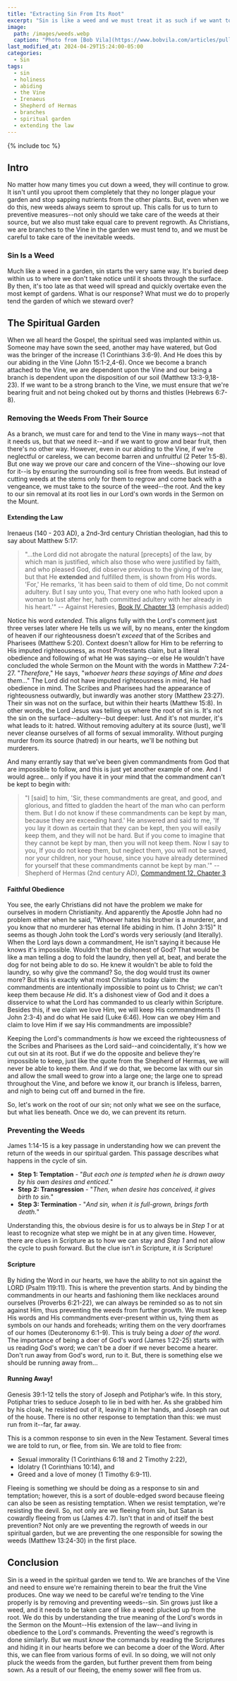 ```yaml
---
title: "Extracting Sin From Its Root"
excerpt: "Sin is like a weed and we must treat it as such if we want to claim victory over it."
image: 
  path: /images/weeds.webp
  caption: "Photo from [Bob Vila](https://www.bobvila.com/articles/pulling-weeds/)"
last_modified_at: 2024-04-29T15:24:00-05:00
categories:
  - Sin
tags: 
  - sin
  - holiness
  - abiding
  - the Vine
  - Irenaeus
  - Shepherd of Hermas
  - branches
  - spiritual garden
  - extending the law
---
```


{% include toc %}

## Intro
No matter how many times you cut down a weed, they will continue to grow. It isn't until you uproot them completely that they no longer plague your garden and stop sapping nutrients from the other plants. But, even when we do this, new weeds always seem to sprout up. This calls for us to turn to preventive measures--not only should we take care of the weeds at their source, but we also must take equal care to prevent regrowth. As Christians, we are branches to the Vine in the garden we must tend to, and we must be careful to take care of the inevitable weeds. 

### Sin Is a Weed
Much like a weed in a garden, sin starts the very same way. It's buried deep within us to where we don't take notice until it shoots through the surface. By then, it's too late as that weed will spread and quickly overtake even the most kempt of gardens. What is our response? What must we do to properly tend the garden of which we steward over?

## The Spiritual Garden
When we all heard the Gospel, the spiritual seed was implanted within us. Someone may have sown the seed, another may have watered, but God was the bringer of the increase (1 Corinthians 3:6-9). And He does this by our abiding in the Vine (John 15:1-2,4-6). Once we become a branch attached to the Vine, we are dependent upon the Vine and our being a branch is dependent upon the disposition of our soil (Matthew 13:3-9,18-23). If we want to be a strong branch to the Vine, we must ensure that we're bearing fruit and not being choked out by thorns and thistles (Hebrews 6:7-8). 

### Removing the Weeds From Their Source
As a branch, we must care for and tend to the Vine in many ways--not that it needs us, but that *we* need it--and if we want to grow and bear fruit, then there's no other way. However, even in our abiding to the Vine, if we're neglectful or careless, we can become barren and unfruitful (2 Peter 1:5-8). But one way we prove our care and concern of the Vine--showing our love for it--is by ensuring the surrounding soil is free from weeds. But instead of cutting weeds at the stems only for them to regrow and come back with a vengeance, we must take to the source of the weed--the root. And the key to our sin removal at its root lies in our Lord's own words in the Sermon on the Mount.

#### Extending the Law
Irenaeus (140 - 203 AD), a 2nd-3rd century Christian theologian, had this to say about Matthew 5:17:

> "...the Lord did not abrogate the natural [precepts] of the law, by which man is justified, which also those who were justified by faith, and who pleased God, did observe previous to the giving of the law, but that He **extended** and fulfilled them, is shown from His words. 'For,' He remarks, 'it has been said to them of old time, Do not commit adultery. But I say unto you, That every one who hath looked upon a woman to lust after her, hath committed adultery with her already in his heart.'" -- Against Heresies, [Book IV, Chapter 13](https://www.ccel.org/ccel/schaff/anf01.ix.vi.xiv.html) (emphasis added)

Notice his word *extended*. This aligns fully with the Lord's comment just three verses later where He tells us we will, by no means, enter the kingdom of heaven if our righteousness doesn't *exceed* that of the Scribes and Pharisees (Matthew 5:20). Context doesn't allow for Him to be referring to His imputed righteousness, as most Protestants claim, but a literal obedience and following of what He was saying--or else He wouldn't have concluded the whole Sermon on the Mount with the words in Matthew 7:24-27. "*Therefore*," He says, "*whoever hears these sayings of Mine and does them*..." The Lord did not have imputed righteousness in mind, He had obedience in mind. The Scribes and Pharisees had the appearance of righteousness outwardly, but inwardly was another story (Matthew 23:27). Their sin was not on the surface, but within their hearts (Matthew 15:8). In other words, the Lord Jesus was telling us where the root of sin is. It's not the sin on the surface--adultery--but deeper: lust. And it's not murder, it's what leads to it: hatred. Without removing adultery at its source (lust), we'll never cleanse ourselves of all forms of sexual immorality. Without purging murder from its source (hatred) in our hearts, we'll be nothing but murderers. 

And many errantly say that we've been given commandments from God that are impossible to follow, and this is just yet another example of one. And I would agree... only if you have it in your mind that the commandment can't be kept to begin with:

> "I [said] to him, 'Sir, these commandments are great, and good, and glorious, and fitted to gladden the heart of the man who can perform them. But I do not know if these commandments can be kept by man, because they are exceeding hard.' He answered and said to me, 'If you lay it down as certain that they can be kept, then you will easily keep them, and they will not be hard. But if you come to imagine that they cannot be kept by man, then you will not keep them. Now I say to you, If you do not keep them, but neglect them, you will not be saved, nor your children, nor your house, since you have already determined for yourself that these commandments cannot be kept by man.'" -- Shepherd of Hermas (2nd century AD), [Commandment 12, Chapter 3](https://www.newadvent.org/fathers/02012.htm)

#### Faithful Obedience
You see, the early Christians did not have the problem we make for ourselves in modern Christianity. And apparently the Apostle John had no problem either when he said, "Whoever hates his brother is a murderer, and you know that no murderer has eternal life abiding in him. (1 John 3:15)" It seems as though John took the Lord's words very seriously (and literally). When the Lord lays down a commandment, He isn't saying it because He knows it's impossible. Wouldn't that be dishonest of God? That would be like a man telling a dog to fold the laundry, then yell at, beat, and berate the dog for not being able to do so. He knew it wouldn't be able to fold the laundry, so why give the command? So, the dog would trust its owner more? But this is exactly what most Christians today claim: the commandments are intentionally impossible to point us to Christ; *we* can't keep them because *He* did. It's a dishonest view of God and it does a disservice to what the Lord has commanded to us clearly within Scripture. Besides this, if we claim we love Him, we will keep His commandments (1 John 2:3-4) and do what He said (Luke 6:46). How can we obey Him and claim to love Him if we say His commandments are impossible?

Keeping the Lord's commandments *is* how we exceed the righteousness of the Scribes and Pharisees as the Lord said--and coincidentally, it's how we cut out sin at its root. But if we do the opposite and believe they're impossible to keep, just like the quote from the Shepherd of Hermas, we will never be able to keep them. And if we do that, we become lax with our sin and allow the small weed to grow into a large one; the large one to spread throughout the Vine, and before we know it, our branch is lifeless, barren, and nigh to being cut off and burned in the fire.

So, let's work on the root of our sin; not only what we see on the surface, but what lies beneath. Once we do, we can prevent its return.

### Preventing the Weeds
James 1:14-15 is a key passage in understanding how we can prevent the return of the weeds in our spiritual garden. This passage describes what happens in the cycle of sin. 

* **Step 1: Temptation** - "*But each one is tempted when he is drawn away by his own desires and enticed.*"
* **Step 2: Transgression** - "*Then, when desire has conceived, it gives birth to sin.*" 
* **Step 3: Termination** - "*And sin, when it is full-grown, brings forth death.*"

Understanding this, the obvious desire is for us to always be in *Step 1* or at least to recognize what step we might be in at any given time. However, there are clues in Scripture as to how we can stay and *Step 1* and not allow the cycle to push forward. But the clue isn't *in* Scripture, it *is* Scripture! 

#### Scripture
By hiding the Word in our hearts, we have the ability to not sin against the LORD (Psalm 119:11). This is where the prevention starts. And by binding the commandments in our hearts and fashioning them like necklaces around ourselves (Proverbs 6:21-22), we can always be reminded so as to not sin against Him, thus preventing the weeds from further growth. We must keep His words and His commandments ever-present within us, tying them as symbols on our hands and foreheads; writing them on the very doorframes of our homes (Deuteronomy 6:1-9). This is truly being a *doer of the word*. The importance of being a doer of God's word (James 1:22-25) starts with us reading God's word; we can't be a doer if we never become a hearer. Don't run away from God's word, run to it. But, there is something else we should be running away from...

#### Running Away!
Genesis 39:1-12 tells the story of Joseph and Potiphar’s wife. In this story, Potiphar tries to seduce Joseph to lie in bed with her. As she grabbed him by his cloak, he resisted out of it, leaving it in her hands, and Joseph ran out of the house. There is no other response to temptation than this: we must run from it--far, far away. 

This is a common response to sin even in the New Testament. Several times we are told to run, or flee, from sin. We are told to flee from:

* Sexual immorality (1 Corinthians 6:18 and 2 Timothy 2:22),
* Idolatry (1 Corinthians 10:14), and
* Greed and a love of money (1 Timothy 6:9-11).

Fleeing is something we should be doing as a response to sin and temptation; however, this is a sort of double-edged sword because fleeing can also be seen as resisting temptation. When we resist temptation, we're resisting the devil. So, not only are we fleeing from sin, but Satan is cowardly fleeing from us (James 4:7). Isn't that in and of itself the best prevention? Not only are we preventing the regrowth of weeds in our spiritual garden, but we are preventing the one responsible for sowing the weeds (Matthew 13:24-30) in the first place.

## Conclusion
Sin is a weed in the spiritual garden we tend to. We are branches of the Vine and need to ensure we're remaining therein to bear the fruit the Vine produces. One way we need to be careful we're tending to the Vine properly is by removing and preventing weeds--sin. Sin grows just like a weed, and it needs to be taken care of like a weed: plucked up from the root. We do this by understanding the true meaning of the Lord's words in the Sermon on the Mount--His extension of the law--and living in obedience to the Lord's commands. Preventing the weed's regrowth is done similarly. But we must *know* the commands by reading the Scriptures and hiding it in our hearts before we can become a doer of the Word. After this, we can flee from various forms of evil. In so doing, we will not only pluck the weeds from the garden, but further prevent them from being sown. As a result of our fleeing, the enemy sower will flee from us.


<script src='https://www.blueletterbible.org/assets-v3/scripts/blbToolTip/BLB_ScriptTagger-min.js' type='text/javascript'></script>
<script type='text/javascript'>
BLB.Tagger.Translation = 'NKJV';
BLB.Tagger.HyperLinks = 'all'; 
BLB.Tagger.HideTanslationAbbrev = false;
BLB.Tagger.TargetNewWindow = true;
BLB.Tagger.Style = 'par'; 
BLB.Tagger.NoSearchTagNames = '';
BLB.Tagger.NoSearchClassNames = 'noTag doNotTag'; 
</script>
